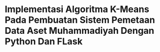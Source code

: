 # Implementasi Algoritma K-Means Pada Pembuatan Sistem Pemetaan Data Aset Muhammadiyah Dengan Python Dan FLask
